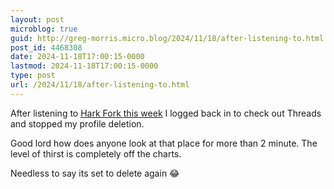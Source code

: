 ```yaml
---
layout: post
microblog: true
guid: http://greg-morris.micro.blog/2024/11/18/after-listening-to.html
post_id: 4468308
date: 2024-11-18T17:00:15-0000
lastmod: 2024-11-18T17:00:15-0000
type: post
url: /2024/11/18/after-listening-to.html
---
```

After listening to [Hark Fork this week](https://www.nytimes.com/2024/11/15/podcasts/crypto-congress-hbd-chatgpt-what-social-media-platform-should-i-be-on.html) I logged back in to check out Threads and stopped my profile deletion.

Good lord how does anyone look at that place for more than 2 minute. The level of thirst is completely off the charts.  

Needless to say its set to delete again 😂
